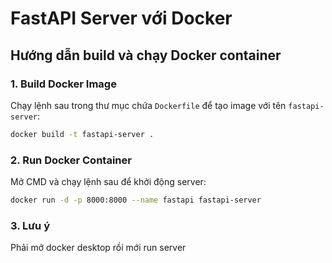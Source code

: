 # FastAPI Server với Docker

## Hướng dẫn build và chạy Docker container

### 1. Build Docker Image

Chạy lệnh sau trong thư mục chứa `Dockerfile` để tạo image với tên `fastapi-server`:

```bash
docker build -t fastapi-server .

```

### 2. Run Docker Container

Mở CMD và chạy lệnh sau để khởi động server:

```bash
docker run -d -p 8000:8000 --name fastapi fastapi-server

```

### 3. Lưu ý
Phải mở docker desktop rồi mới run server
